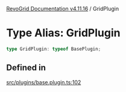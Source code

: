 [RevoGrid Documentation v4.11.16](README.md) / GridPlugin

# Type Alias: GridPlugin

```ts
type GridPlugin: typeof BasePlugin;
```

## Defined in

[src/plugins/base.plugin.ts:102](https://github.com/revolist/revogrid/blob/763c92aaba8e74029a3eccde1c674251aae1a42c/src/plugins/base.plugin.ts#L102)
